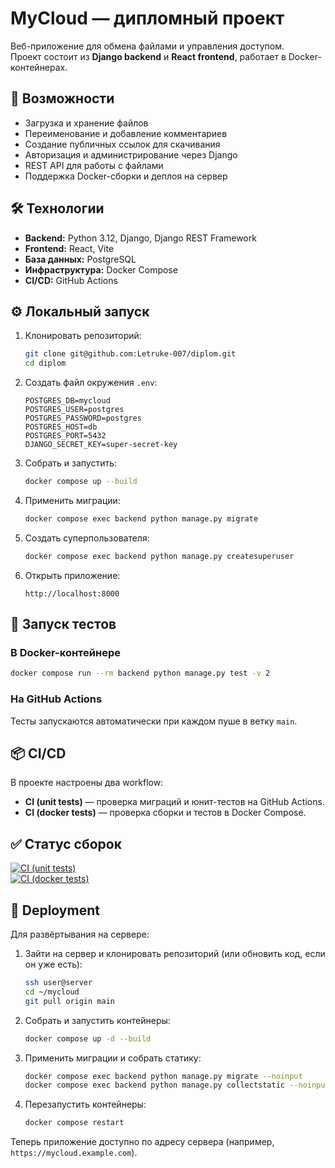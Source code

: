 # MyCloud — дипломный проект

Веб-приложение для обмена файлами и управления доступом.  
Проект состоит из **Django backend** и **React frontend**, работает в Docker-контейнерах.

## 🚀 Возможности
- Загрузка и хранение файлов
- Переименование и добавление комментариев
- Создание публичных ссылок для скачивания
- Авторизация и администрирование через Django
- REST API для работы с файлами
- Поддержка Docker-сборки и деплоя на сервер

## 🛠 Технологии
- **Backend:** Python 3.12, Django, Django REST Framework
- **Frontend:** React, Vite
- **База данных:** PostgreSQL
- **Инфраструктура:** Docker Compose
- **CI/CD:** GitHub Actions

## ⚙️ Локальный запуск

1. Клонировать репозиторий:
   ```bash
   git clone git@github.com:Letruke-007/diplom.git
   cd diplom
   ```

2. Создать файл окружения `.env`:
   ```env
   POSTGRES_DB=mycloud
   POSTGRES_USER=postgres
   POSTGRES_PASSWORD=postgres
   POSTGRES_HOST=db
   POSTGRES_PORT=5432
   DJANGO_SECRET_KEY=super-secret-key
   ```

3. Собрать и запустить:
   ```bash
   docker compose up --build
   ```

4. Применить миграции:
   ```bash
   docker compose exec backend python manage.py migrate
   ```

5. Создать суперпользователя:
   ```bash
   docker compose exec backend python manage.py createsuperuser
   ```

6. Открыть приложение:
   ```
   http://localhost:8000
   ```

## 🧪 Запуск тестов

### В Docker-контейнере
```bash
docker compose run --rm backend python manage.py test -v 2
```

### На GitHub Actions
Тесты запускаются автоматически при каждом пуше в ветку `main`.

## 📦 CI/CD

В проекте настроены два workflow:

- **CI (unit tests)** — проверка миграций и юнит-тестов на GitHub Actions.
- **CI (docker tests)** — проверка сборки и тестов в Docker Compose.

## ✅ Статус сборок

[![CI (unit tests)](https://github.com/Letruke-007/diplom/actions/workflows/ci.yml/badge.svg)](https://github.com/Letruke-007/diplom/actions/workflows/ci.yml)  
[![CI (docker tests)](https://github.com/Letruke-007/diplom/actions/workflows/docker-tests.yml/badge.svg)](https://github.com/Letruke-007/diplom/actions/workflows/docker-tests.yml)

## 🚀 Deployment

Для развёртывания на сервере:

1. Зайти на сервер и клонировать репозиторий (или обновить код, если он уже есть):
   ```bash
   ssh user@server
   cd ~/mycloud
   git pull origin main
   ```

2. Собрать и запустить контейнеры:
   ```bash
   docker compose up -d --build
   ```

3. Применить миграции и собрать статику:
   ```bash
   docker compose exec backend python manage.py migrate --noinput
   docker compose exec backend python manage.py collectstatic --noinput
   ```

4. Перезапустить контейнеры:
   ```bash
   docker compose restart
   ```

Теперь приложение доступно по адресу сервера (например, `https://mycloud.example.com`).
